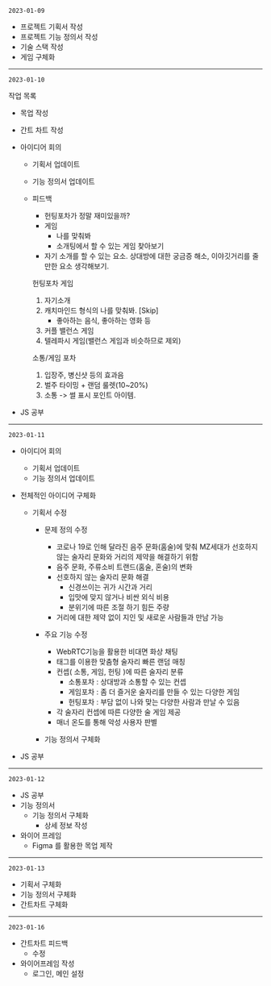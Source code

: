 `2023-01-09`

- 프로젝트 기획서 작성
- 프로젝트 기능 정의서 작성
- 기술 스택 작성
- 게임 구체화

---

`2023-01-10`

작업 목록

* 목업 작성

* 간트 차트 작성

* 아이디어 회의

  * 기획서 업데이트

  * 기능 정의서 업데이트

  * 피드백

    - 헌팅포차가 정말 재미있을까?
    - 게임
      - 나를 맞춰봐
      - 소개팅에서 할 수 있는 게임 찾아보기
    - 자기 소개를 할 수 있는 요소. 상대방에 대한 궁금증 해소, 이야깃거리를  줄만한 요소 생각해보기.

    헌팅포차 게임

    1. 자기소개
    2. 캐치마인드 형식의 나를 맞춰봐. [Skip]
       - 좋아하는 음식, 좋아하는 영화 등
    3. 커플 밸런스 게임
    4. 텔레파시 게임(밸런스 게임과 비슷하므로 제외)

    소통/게임 포차

    1. 입장주, 병신샷 등의 효과음
    2. 벌주 타이밍 + 랜덤 룰렛(10~20%)
    3. 소통 -> 썰 표시 포인트 아이템.

* JS 공부 

---

`2023-01-11`

* 아이디어 회의

  * 기획서 업데이트
  * 기능 정의서 업데이트

* 전체적인 아이디어 구체화

  - 기획서 수정

    - 문제 정의 수정

      - 코로나 19로 인해 달라진 음주 문화(홈술)에 맞춰  MZ세대가 선호하지 않는 술자리 문화와 거리의 제약을 해결하기 위함
      - 음주 문화, 주류소비 트랜드(홈술, 혼술)의 변화
      - 선호하지 않는 술자리 문화 해결
        - 신경쓰이는 귀가 시간과 거리
        - 입맛에 맞지 않거나 비싼 외식 비용
        - 분위기에 따른 조절 하기 힘든 주량
      - 거리에 대한 제약 없이 지인 및 새로운 사람들과 만남 가능

    - 주요 기능 수정

      - WebRTC기능을 활용한 비대면 화상 채팅
      - 태그를 이용한 맞춤형 술자리 빠른 랜덤 매칭
      - 컨셉( 소통, 게임, 헌팅 )에 따른 술자리 분류
        - 소통포차 : 상대방과 소통할 수 있는 컨셉
        - 게임포차 : 좀 더 즐거운 술자리를 만들 수 있는 다양한 게임
        - 헌팅포차 : 부담 없이 나와 맞는 다양한 사람과 만날 수 있음
      - 각 술자리 컨셉에 따른 다양한 술 게임 제공
      - 매너 온도를 통해 악성 사용자 판별

    - 기능 정의서 구체화

* JS 공부


---

`2023-01-12`

- JS 공부
- 기능 정의서
  - 기능 정의서 구체화
    - 상세 정보 작성
- 와이어 프레임
  - Figma 를 활용한 목업 제작

---

`2023-01-13`

* 기획서 구체화 
* 기능 정의서 구체화
* 간트차트 구체화   

---

`2023-01-16`

* 간트차트 피드백 
  * 수정
* 와이어프레임 작성
  * 로그인, 메인 설정

